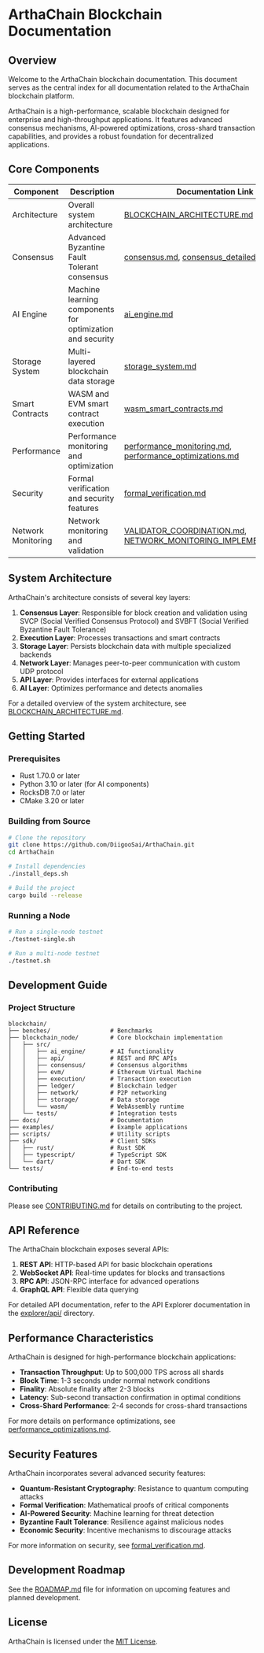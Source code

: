 # ArthaChain Blockchain Documentation

## Overview

Welcome to the ArthaChain blockchain documentation. This document serves as the central index for all documentation related to the ArthaChain blockchain platform.

ArthaChain is a high-performance, scalable blockchain designed for enterprise and high-throughput applications. It features advanced consensus mechanisms, AI-powered optimizations, cross-shard transaction capabilities, and provides a robust foundation for decentralized applications.

## Core Components

| Component | Description | Documentation Link |
|-----------|-------------|-------------------|
| Architecture | Overall system architecture | [BLOCKCHAIN_ARCHITECTURE.md](./BLOCKCHAIN_ARCHITECTURE.md) |
| Consensus | Advanced Byzantine Fault Tolerant consensus | [consensus.md](./consensus.md), [consensus_detailed.md](./consensus_detailed.md) |
| AI Engine | Machine learning components for optimization and security | [ai_engine.md](./ai_engine.md) |
| Storage System | Multi-layered blockchain data storage | [storage_system.md](./storage_system.md) |
| Smart Contracts | WASM and EVM smart contract execution | [wasm_smart_contracts.md](./wasm_smart_contracts.md) |
| Performance | Performance monitoring and optimization | [performance_monitoring.md](./performance_monitoring.md), [performance_optimizations.md](./performance_optimizations.md) |
| Security | Formal verification and security features | [formal_verification.md](./formal_verification.md) |
| Network Monitoring | Network monitoring and validation | [VALIDATOR_COORDINATION.md](./VALIDATOR_COORDINATION.md), [NETWORK_MONITORING_IMPLEMENTATION.md](../NETWORK_MONITORING_IMPLEMENTATION.md) |

## System Architecture

ArthaChain's architecture consists of several key layers:

1. **Consensus Layer**: Responsible for block creation and validation using SVCP (Social Verified Consensus Protocol) and SVBFT (Social Verified Byzantine Fault Tolerance)
2. **Execution Layer**: Processes transactions and smart contracts
3. **Storage Layer**: Persists blockchain data with multiple specialized backends
4. **Network Layer**: Manages peer-to-peer communication with custom UDP protocol
5. **API Layer**: Provides interfaces for external applications
6. **AI Layer**: Optimizes performance and detects anomalies

For a detailed overview of the system architecture, see [BLOCKCHAIN_ARCHITECTURE.md](./BLOCKCHAIN_ARCHITECTURE.md).

## Getting Started

### Prerequisites

- Rust 1.70.0 or later
- Python 3.10 or later (for AI components)
- RocksDB 7.0 or later
- CMake 3.20 or later

### Building from Source

```bash
# Clone the repository
git clone https://github.com/DiigooSai/ArthaChain.git
cd ArthaChain

# Install dependencies
./install_deps.sh

# Build the project
cargo build --release
```

### Running a Node

```bash
# Run a single-node testnet
./testnet-single.sh

# Run a multi-node testnet
./testnet.sh
```

## Development Guide

### Project Structure

```
blockchain/
├── benches/                 # Benchmarks
├── blockchain_node/         # Core blockchain implementation
│   ├── src/
│   │   ├── ai_engine/       # AI functionality
│   │   ├── api/             # REST and RPC APIs
│   │   ├── consensus/       # Consensus algorithms
│   │   ├── evm/             # Ethereum Virtual Machine
│   │   ├── execution/       # Transaction execution
│   │   ├── ledger/          # Blockchain ledger
│   │   ├── network/         # P2P networking
│   │   ├── storage/         # Data storage
│   │   └── wasm/            # WebAssembly runtime
│   └── tests/               # Integration tests
├── docs/                    # Documentation
├── examples/                # Example applications
├── scripts/                 # Utility scripts
├── sdk/                     # Client SDKs
│   ├── rust/                # Rust SDK
│   ├── typescript/          # TypeScript SDK
│   └── dart/                # Dart SDK
└── tests/                   # End-to-end tests
```

### Contributing

Please see [CONTRIBUTING.md](../CONTRIBUTING.md) for details on contributing to the project.

## API Reference

The ArthaChain blockchain exposes several APIs:

1. **REST API**: HTTP-based API for basic blockchain operations
2. **WebSocket API**: Real-time updates for blocks and transactions
3. **RPC API**: JSON-RPC interface for advanced operations
4. **GraphQL API**: Flexible data querying

For detailed API documentation, refer to the API Explorer documentation in the [explorer/api/](../explorer/api/) directory.

## Performance Characteristics

ArthaChain is designed for high-performance blockchain applications:

- **Transaction Throughput**: Up to 500,000 TPS across all shards
- **Block Time**: 1-3 seconds under normal network conditions
- **Finality**: Absolute finality after 2-3 blocks
- **Latency**: Sub-second transaction confirmation in optimal conditions
- **Cross-Shard Performance**: 2-4 seconds for cross-shard transactions

For more details on performance optimizations, see [performance_optimizations.md](./performance_optimizations.md).

## Security Features

ArthaChain incorporates several advanced security features:

- **Quantum-Resistant Cryptography**: Resistance to quantum computing attacks
- **Formal Verification**: Mathematical proofs of critical components
- **AI-Powered Security**: Machine learning for threat detection
- **Byzantine Fault Tolerance**: Resilience against malicious nodes
- **Economic Security**: Incentive mechanisms to discourage attacks

For more information on security, see [formal_verification.md](./formal_verification.md).

## Development Roadmap

See the [ROADMAP.md](../ROADMAP.md) file for information on upcoming features and planned development.

## License

ArthaChain is licensed under the [MIT License](../LICENSE). 
